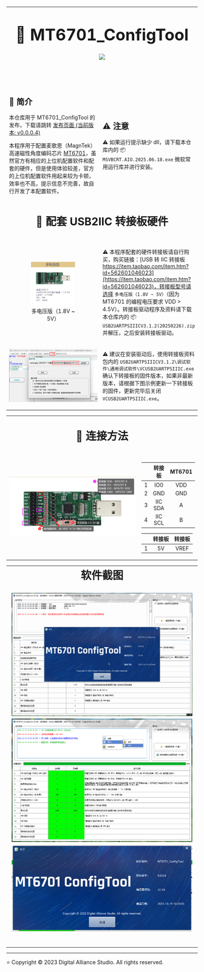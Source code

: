 <table style = "width: 100%;">
<tr>
<td colspan="2" style = "text-align: center; font-size: 3em; font-weight: bold;">

:beers: MT6701_ConfigTool <a title="Hits" target="_blank" href="https://github.com/DigitalAllianceStudio/MT6701_ConfigTool"><img src="https://hits.b3log.org/DigitalAllianceStudio/MT6701_ConfigTool.svg"></a>

</td>
</tr>
<tr>
<td style = "width: 50%;">

## :book: 简介

本仓库用于 MT6701_ConfigTool 的发布，下载请跳转 [发布页面 (当前版本: v0.0.0.4)](https://github.com/DigitalAllianceStudio/MT6701_ConfigTool/releases)

本程序用于配置麦歌恩（MagnTek）高速磁性角度编码芯片 [MT6701](https://www.magntek.com.cn/search/result?keys=MT6701)，虽然官方有相应的上位机配置软件和配套的硬件，但是使用体验较差，官方的上位机配置软件用起来较为卡顿，效率也不高，提示信息不完善，故自行开发了本配置软件。

</td>
<td style = "width: 50%;">

## :warning: 注意

:warning: 如果运行提示缺少 dll，请下载本仓库内的 :package: `MSVBCRT.AIO.2025.06.18.exe` 微软常用运行库并进行安装。

</td>
</tr>
<tr>
<td colspan="2" style = "text-align: center; font-size: 2em; font-weight: bold;">

:shopping_cart: 配套 USB2IIC 转接板硬件

</td>
</tr>
<tr>
<td style = "width: 80%;">

<div style = "width: 50%; text-align: center; margin: 0 auto;">

![USB2IIC](doc/USB2IIC.png)
多电压版（1.8V ~ 5V）

</div>

</td>
<td style = "width: 20%;">

:warning: 本程序配套的硬件转接板请自行购买，购买链接：[USB 转 IIC 转接板 https://item.taobao.com/item.htm?id=562601046023](https://item.taobao.com/item.htm?id=562601046023)，转接板型号请选择 `多电压版（1.8V ~ 5V）`（因为 MT6701 的编程电压要求 VDD > 4.5V）。转接板驱动程序及资料请下载本仓库内的 :package: `USB2UARTPSIIICV3.1.2(20250226).zip` 并解压，之后安装转接板驱动。

</td>
</tr>
<tr>
<td style = "width: 80%;">

<div style = "text-align: center; margin: 0 auto;">

![USB2IIC固件更新](doc/USB2IIC固件更新.png)

</div>

</td>
<td style = "width: 20%;">

:warning: 建议在安装驱动后，使用转接板资料包内的 `USB2UARTPSIIICV3.1.2\调试软件\通用调试软件\VCUSB2UARTPSIIIC.exe` 确认下转接板的固件版本，如果非最新版本，请根据下图示例更新一下转接板的固件，更新完毕后关闭 `VCUSB2UARTPSIIIC.exe`。

</td>
</tr>
</table>

<table style = "width: 100%;">
<tr>
<td colspan="2" style = "text-align: center; font-size: 2em; font-weight: bold;">

:link: 连接方法

</td>
</tr>
<tr>
<td style = "width: 80%; text-align: center; margin: 0 auto;">

![连接方法](doc/连接方法.png)

</td>
<td style = "width: 20%; text-align: center; margin: 0 auto;">

|   | 转接板  | MT6701 |
|---|---------|--------|
| 1 | IO0     | VDD    |
| 2 | GND     | GND    |
| 3 | IIC SDA | A      |
| 4 | IIC SCL | B      |

|   | 转接板 | 转接板  |
|---|--------|---------|
| 1 | 5V    | VREF     |

</td>
</tr>
</table>

<table style = "width: 100%;">
<tr>
<td colspan="2" style = "text-align: center; font-size: 2em; font-weight: bold;">
软件截图

![GIF](doc/GIF.gif)
![ProgramScreenshot_0](doc/ProgramScreenshot_0.png)
![ProgramScreenshot_1](doc/ProgramScreenshot_1.png)

</td>
</tr>
</table>

----------

:star: Copyright © 2023 Digital Alliance Studio. All rights reserved.
